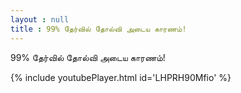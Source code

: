 ```yaml
---
layout : null
title : 99% தேர்வில் தோல்வி அடைய காரணம்!
---
```


99% தேர்வில் தோல்வி அடைய காரணம்!



{% include youtubePlayer.html id='LHPRH90Mfio' %}
